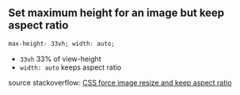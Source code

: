## Set maximum height for an image but keep aspect ratio

```css
max-height: 33vh; width: auto;
```
- `33vh` 33% of view-height
- `width: auto` keeps aspect ratio

source stackoverflow: [CSS force image resize and keep aspect ratio](https://stackoverflow.com/a/17183996)
